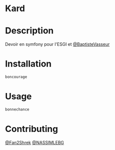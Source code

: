 # Kard

# Description
Devoir en symfony pour l'ESGI et [@BaptisteVasseur](https://github.com/BaptisteVasseur/cours-symfony/blob/main/sujet-projet-symfony.md)

# Installation
```bash
boncourage
```

# Usage
```bash
bonnechance
```

# Contributing
[@Fan2Shrek](https://www.github.com/Fan2Shrek)
[@NASSIMLEBG](https://www.github.com/nassimlnd)
